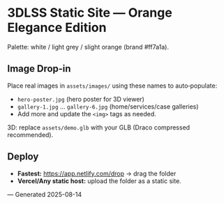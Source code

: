 # 3DLSS Static Site — Orange Elegance Edition

Palette: white / light grey / slight orange (brand #ff7a1a).

## Image Drop‑in
Place real images in `assets/images/` using these names to auto‑populate:
- `hero-poster.jpg` (hero poster for 3D viewer)
- `gallery-1.jpg` … `gallery-6.jpg` (home/services/case galleries)
- Add more and update the `<img>` tags as needed.

3D: replace `assets/demo.glb` with your GLB (Draco compressed recommended).

## Deploy
- **Fastest:** https://app.netlify.com/drop → drag the folder
- **Vercel/Any static host:** upload the folder as a static site.

— Generated 2025-08-14
